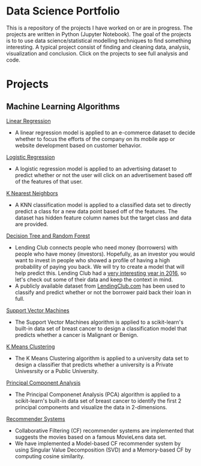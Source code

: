 # Data Science Portfolio

This is a repository of the projects I have worked on or are in progress. The projects are written in Python (Jupyter Notebook). The goal of the projects is to to use data science/statistical modelling techniques to find something interesting. A typical project consist of finding and cleaning data, analysis, visualization and conclusion. Click on the projects to see full analysis and code.

# Projects

## Machine Learning Algorithms
[Linear Regression](https://github.com/PKandarp/Data-Science-Portfolio/blob/master/Linear%20Regression/Linear%20Regression.ipynb)
- A linear regression model is applied to an e-commerce dataset to decide whether to focus the efforts of the company on its mobile app or website development based on customer behavior.

[Logistic Regression](https://github.com/PKandarp/Data-Science-Portfolio/blob/master/Logistic%20Regression/Logistic%20Regression.ipynb)
- A logistic regression model is applied to an advertising dataset to predict whether or not the user will click on an advertisement based off of the features of that user.

[K Nearest Neighbors](https://github.com/PKandarp/Data-Science-Portfolio/blob/master/K%20Nearest%20Neighbors/K%20Nearest%20Neighbors.ipynb)
- A KNN classification model is applied to a classified data set to directly predict a class for a new data point based off of the features. The dataset has hidden feature column names but the target class and data are provided.

[Decision Tree and Random Forest](https://github.com/PKandarp/Data-Science-Portfolio/blob/master/Decision%20Tree%20and%20Random%20Forest/Decision%20Tree%20and%20Random%20Forest.ipynb)
- Lending Club connects people who need money (borrowers) with people who have money (investors). Hopefully, as an investor you would want to invest in people who showed a profile of having a high probability of paying you back. We will try to create a model that will help predict this. Lending Club had a [very interesting year in 2016](https://en.wikipedia.org/wiki/Lending_Club#2016), so let's check out some of their data and keep the context in mind.
- A publicly available dataset from [LendingClub.com](www.lendingclub.com) has been used to classify and predict whether or not the borrower paid back their loan in full.

[Support Vector Machines](https://github.com/PKandarp/Data-Science-Portfolio/blob/master/Support%20Vector%20Machines/Support%20Vector%20Machines%20-%20Breast%20Cancer.ipynb)
- The Support Vector Machines algorithm is applied to a scikit-learn's built-in data set of breast cancer to design a classification model that predicts whether a cancer is Malignant or Benign.

[K Means Clustering](https://github.com/PKandarp/Data-Science-Portfolio/blob/master/K%20Means%20Clustering/K%20Means%20Clustering.ipynb)
- The K Means Clustering algorithm is applied to a university data set to design a classifier that predicts whether a university is a Private Univesrsity or a Public University. 

[Principal Component Analysis](https://github.com/PKandarp/Data-Science-Portfolio/blob/master/Principal%20Component%20Analysis%20-PCA/Principal%20Component%20Analysis%20(PCA).ipynb)
- The Principal Componenet Analysis (PCA) algorithm is applied to a scikit-learn's built-in data set of breast cancer to identify the first 2 principal components and visualize the data in 2-dimensions.

[Recommender Systems](https://github.com/PKandarp/Data-Science-Portfolio/blob/master/Recommender%20Systems/Recommender%20Systems.ipynb)
- Collaborative Filtering (CF) recommender systems are implemented that suggests the movies based on a famous MovieLens data set.
- We have implemented a Model-based CF recommender system by using Singular Value Decomposition (SVD) and a Memory-based CF by computing cosine similarity.
